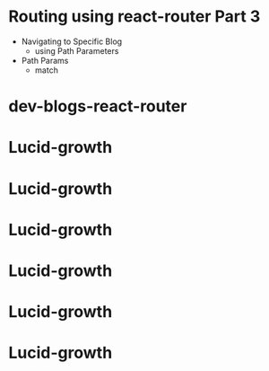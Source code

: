 # Routing using react-router Part 3

- Navigating to Specific Blog
  - using Path Parameters
- Path Params
  - match
# dev-blogs-react-router
# Lucid-growth
# Lucid-growth
# Lucid-growth
# Lucid-growth
# Lucid-growth
# Lucid-growth
